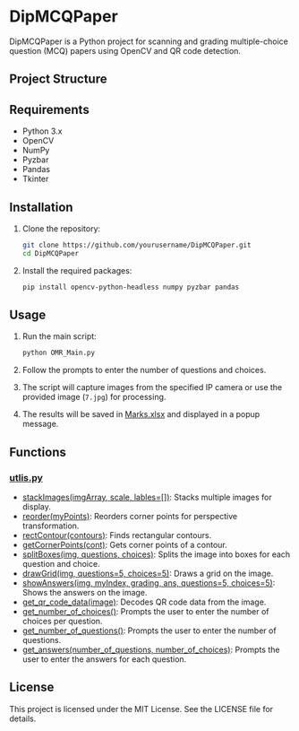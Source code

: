 # DipMCQPaper

DipMCQPaper is a Python project for scanning and grading multiple-choice question (MCQ) papers using OpenCV and QR code detection.

## Project Structure

## Requirements

- Python 3.x
- OpenCV
- NumPy
- Pyzbar
- Pandas
- Tkinter

## Installation

1. Clone the repository:
    ```sh
    git clone https://github.com/yourusername/DipMCQPaper.git
    cd DipMCQPaper
    ```

2. Install the required packages:
    ```sh
    pip install opencv-python-headless numpy pyzbar pandas
    ```

## Usage

1. Run the main script:
    ```sh
    python OMR_Main.py
    ```

2. Follow the prompts to enter the number of questions and choices.

3. The script will capture images from the specified IP camera or use the provided image (`7.jpg`) for processing.

4. The results will be saved in [Marks.xlsx](http://_vscodecontentref_/3) and displayed in a popup message.

## Functions

### [utlis.py](http://_vscodecontentref_/4)

- [stackImages(imgArray, scale, lables=[])](http://_vscodecontentref_/5): Stacks multiple images for display.
- [reorder(myPoints)](http://_vscodecontentref_/6): Reorders corner points for perspective transformation.
- [rectContour(contours)](http://_vscodecontentref_/7): Finds rectangular contours.
- [getCornerPoints(cont)](http://_vscodecontentref_/8): Gets corner points of a contour.
- [splitBoxes(img, questions, choices)](http://_vscodecontentref_/9): Splits the image into boxes for each question and choice.
- [drawGrid(img, questions=5, choices=5)](http://_vscodecontentref_/10): Draws a grid on the image.
- [showAnswers(img, myIndex, grading, ans, questions=5, choices=5)](http://_vscodecontentref_/11): Shows the answers on the image.
- [get_qr_code_data(image)](http://_vscodecontentref_/12): Decodes QR code data from the image.
- [get_number_of_choices()](http://_vscodecontentref_/13): Prompts the user to enter the number of choices per question.
- [get_number_of_questions()](http://_vscodecontentref_/14): Prompts the user to enter the number of questions.
- [get_answers(number_of_questions, number_of_choices)](http://_vscodecontentref_/15): Prompts the user to enter the answers for each question.

## License

This project is licensed under the MIT License. See the LICENSE file for details.
